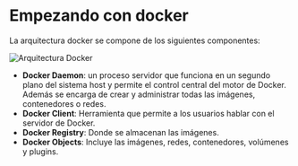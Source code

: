 # Empezando con docker

La arquitectura docker se compone de los siguientes componentes:

![Arquitectura Docker](https://docs.docker.com/engine/images/architecture.svg)

- **Docker Daemon**: un proceso servidor que funciona en un segundo plano del sistema host y permite el control central del motor de Docker. Además se encarga de crear y administrar todas las imágenes, contenedores o redes.
- **Docker Client**: Herramienta que permite a los usuarios hablar con el servidor de Docker.
- **Docker Registry**: Donde se almacenan las imágenes.
- **Docker Objects**: Incluye las imágenes, redes, contenedores, volúmenes y plugins.